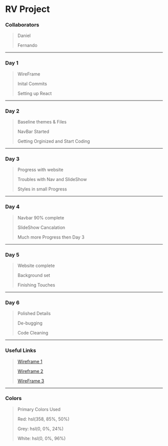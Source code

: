 # RV Project

### Collaborators

> Daniel
>
> Fernando

_________________________________

### Day 1

> WireFrame
>
> Inital Commits
>
> Setting up React

____________________________________

### Day 2

> Baseline themes & Files
>
> NavBar Started
>
> Getting Orginized and Start Coding

___________________________________

### Day 3

> Progress with website
>
> Troubles with Nav and SlideShow
>
> Styles in small Progress

__________________________________

### Day 4

> Navbar 90% complete
>
> SlideShow Cancalation
>
> Much more Progress then Day 3

__________________________________

### Day 5

> Website complete
>
> Background set 
>
> Finishing Touches

__________________________________

### Day 6

> Polished Details
>
> De-bugging 
>
> Code Cleaning

__________________________________

### Useful Links

> [Wireframe 1](rvproject/src/img/WireFrame2.jpg)
>
> [Wireframe 2](rvproject/src/img/WireFrame1.jpg)
>
> [WireFrame 3](rvproject/src/img/Wireframe.png)

_______________________________

### Colors

> Primary Colors Used
>
> Red: hsl(358, 85%, 50%)
>
> Grey: hsl(0, 0%, 24%)
>
> White: 	hsl(0, 0%, 96%)